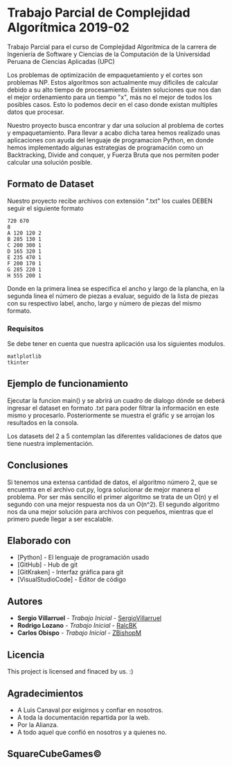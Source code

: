 # Trabajo Parcial de Complejidad Algorítmica 2019-02

Trabajo Parcial para el curso de Complejidad Algorítmica de la carrera de Ingeniería de Software y Ciencias de la Computación de la Universidad Peruana de Ciencias Aplicadas (UPC)

Los problemas de optimización de empaquetamiento y el cortes son problemas NP. Estos algoritmos son actualmente muy dificiles de calcular debido a su alto tiempo de procesamiento. Existen soluciones que nos dan el mejor ordenamiento para un tiempo "x", más no el mejor de todos los posibles casos. Esto lo podemos decir en el caso donde existan multiples datos que procesar.

Nuestro proyecto busca encontrar y dar una solucion al problema de cortes y empaquetamiento. Para llevar a acabo dicha tarea hemos realizado unas aplicaciones con ayuda del lenguaje de programacion Python, en donde hemos implementado algunas estrategias de programación como un Backtracking, Divide and conquer, y Fuerza Bruta que nos permiten poder calcular una solución posible.



## Formato de Dataset

Nuestro proyecto recibe archivos con extensión ".txt" los cuales DEBEN seguir el siguiente formato

```
720 670
8
A 120 120 2
B 285 130 1
C 200 300 1
D 165 320 1
E 235 470 1
F 200 170 1
G 285 220 1
H 555 200 1
```

Donde en la primera linea se especifica el ancho y largo de la plancha, en la segunda linea el número de piezas a evaluar, seguido de la lista de piezas con su respectivo label, ancho, largo y número de piezas del mismo formato.

### Requisitos

Se debe tener en cuenta que nuestra aplicación usa los siguientes modulos.

```
matlplotlib
tkinter
```

## Ejemplo de funcionamiento

Ejecutar la funcion main() y se abrirá un cuadro de dialogo dónde se deberá ingresar el dataset en formato .txt para poder filtrar la información en este mismo y procesarlo. Posteriormente se muestra el gráfic y se arrojan los resultados en la consola.

Los datasets del 2 a 5 contemplan las diferentes validaciones de datos que tiene nuestra implementación.

## Conclusiones

Si tenemos una extensa cantidad de datos, el algoritmo número 2, que se encuentra en el archivo cut.py, logra solucionar de mejor manera el problema. Por ser más sencillo el primer algoritmo se trata de un O(n) y el segundo con una mejor respuesta nos da un O(n^2). El segundo algoritmo nos da una mejor solución para archivos con pequeños, mientras que el primero puede llegar a ser escalable.

## Elaborado con

* [Python] - El lenguaje de programación usado
* [GitHub] - Hub de git
* [GitKraken] - Interfaz gráfica para git
* [VisualStudioCode] - Editor de código

## Autores

* **Sergio Villarruel** - *Trabajo Inicial* - [SergioVillarruel](https://github.com/SergioVillarruel)
* **Rodrigo Lozano** - *Trabajo Inicial* - [RalcBK](https://github.com/RalcBK)
* **Carlos Obispo** - *Trabajo Inicial* - [ZBishopM](https://github.com/ZBishopM)

## Licencia

This project is licensed and finaced by us. :)

## Agradecimientos

* A Luis Canaval por exigirnos y confiar en nosotros.
* A toda la documentación repartida por la web.
* Por la Alianza.
* A todo aquel que confió en nosotros y a quienes no.

## SquareCubeGames©
